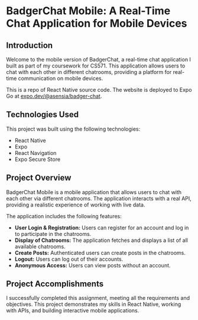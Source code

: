 # BadgerChat Mobile: A Real-Time Chat Application for Mobile Devices

## Introduction

Welcome to the mobile version of BadgerChat, a real-time chat application I built as part of my coursework for CS571. This application allows users to chat with each other in different chatrooms, providing a platform for real-time communication on mobile devices.

This is a repo of React Native source code. The website is deployed to Expo Go at [expo.dev/@asensia/badger-chat](https://expo.dev/@asensia/badger-chat).

## Technologies Used

This project was built using the following technologies:

- React Native
- Expo
- React Navigation
- Expo Secure Store

## Project Overview

BadgerChat Mobile is a mobile application that allows users to chat with each other via different chatrooms. The application interacts with a real API, providing a realistic experience of working with live data.

The application includes the following features:

- **User Login & Registration:** Users can register for an account and log in to participate in the chatrooms.
- **Display of Chatrooms:** The application fetches and displays a list of all available chatrooms.
- **Create Posts:** Authenticated users can create posts in the chatrooms.
- **Logout:** Users can log out of their accounts.
- **Anonymous Access:** Users can view posts without an account.

## Project Accomplishments

I successfully completed this assignment, meeting all the requirements and objectives. This project demonstrates my skills in React Native, working with APIs, and building interactive mobile applications.

